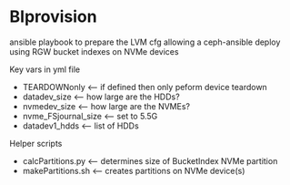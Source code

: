 # BIprovision
ansible playbook to prepare the LVM cfg allowing a ceph-ansible deploy using
RGW bucket indexes on NVMe devices

Key vars in yml file
* TEARDOWNonly    <-- if defined then only peform device teardown
* datadev_size    <-- how large are the HDDs?
* nvmedev_size    <-- how large are the NVMEs?
* nvme_FSjournal_size  <-- set to 5.5G
* datadev1_hdds    <-- list of HDDs

Helper scripts
* calcPartitions.py   <-- determines size of BucketIndex NVMe partition
* makePartitions.sh   <-- creates partitions on NVMe device(s)
